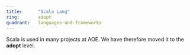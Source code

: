 ```yaml
---
title:      "Scala Lang"
ring:       adopt
quadrant:   languages-and-frameworks
---
```


Scala is used in many projects at AOE. We have therefore moved it to the **adopt** level.

